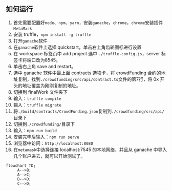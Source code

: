## 如何运行

1. 首先需要配置好`node`、`npm`、`yarn`，安装`ganache`，`chrome`，`chrome`安装插件`MetaMask`
2. 安装 truffle，`npm install -g truffle`
3. 打开`ganache`软件
4. 在`ganache`软件上选择 quickstart，单击右上角齿轮图标进行设置
5. 在 workspace 标签页中 add project 选中 `./truffle-config.js`，server 标签卡将端口改为8545。
6. 单击右上角 save and restart。
7. 选中 ganache 软件中最上面 contracts 选项卡，将 crowdFunding 合约的地址复制，找到`./crowdfunding/src/api/contract.ts`文件的第7行，将 0x 开头的地址覆盖为刚刚复制的地址。
8. 切换到 finalWork 文件夹下
9. 输入：`truffle compile`
10. 输入：`truffle migrate`
11. 将`./build/contracts/CrowdFunding.json`复制到`./crowdfunding/src/api/`目录下
12. 切换到`./crowdfunding/`目录下
13. 输入：`npm run build`
14. 安装完毕后输入：`npm run serve`
15. 浏览器中访问：`http://localhost:8080`
16. 在`metamask`中选择连接 localhost:7545 的本地网络，并且从 ganache 中导入几个账户进去，就可以开始测试了。

```mermaid
flowchart TD;
     A-->B;
     A-->C;
     B-->D;
     C-->D;
```
    
